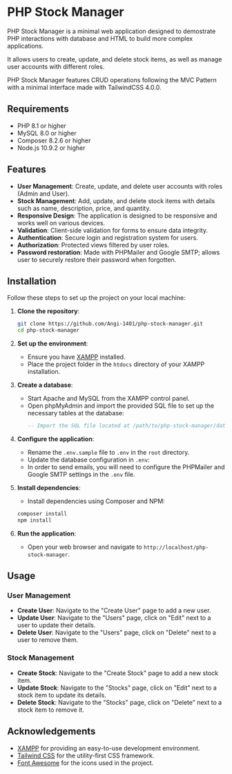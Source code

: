 # PHP Stock Manager

PHP Stock Manager is a minimal web application designed to demostrate PHP interactions with database and HTML to build more complex applications.

It allows users to create, update, and delete stock items, as well as manage user accounts with different roles.

PHP Stock Manager features CRUD operations following the MVC Pattern with a minimal interface made with TailwindCSS 4.0.0.

## Requirements

- PHP 8.1 or higher
- MySQL 8.0 or higher
- Composer 8.2.6 or higher
- Node.js 10.9.2 or higher

## Features

- **User Management**: Create, update, and delete user accounts with roles (Admin and User).
- **Stock Management**: Add, update, and delete stock items with details such as name, description, price, and quantity.
- **Responsive Design**: The application is designed to be responsive and works well on various devices.
- **Validation**: Client-side validation for forms to ensure data integrity.
- **Authentication**: Secure login and registration system for users.
- **Authorization**: Protected views filtered by user roles.
- **Password restoration**: Made with PHPMailer and Google SMTP; allows user to securely restore their password when forgotten.

## Installation

Follow these steps to set up the project on your local machine:

1. **Clone the repository**:

   ```bash
   git clone https://github.com/Angi-1401/php-stock-manager.git
   cd php-stock-manager
   ```

2. **Set up the environment**:

   - Ensure you have [XAMPP](https://www.apachefriends.org/index.html) installed.
   - Place the project folder in the `htdocs` directory of your XAMPP installation.

3. **Create a database**:

   - Start Apache and MySQL from the XAMPP control panel.
   - Open phpMyAdmin and import the provided SQL file to set up the necessary tables at the database:
     ```sql
     -- Import the SQL file located at /path/to/php-stock-manager/database/php_stock_manager.sql
     ```

4. **Configure the application**:

   - Rename the `.env.sample` file to `.env` in the `root` directory.
   - Update the database configuration in `.env`:
   - In order to send emails, you will need to configure the PHPMailer and Google SMTP settings in the `.env` file.

5. **Install dependencies**:

   - Install dependencies using Composer and NPM:

   ```bash
   composer install
   npm install
   ```

6. **Run the application**:
   - Open your web browser and navigate to `http://localhost/php-stock-manager`.

## Usage

### User Management

- **Create User**: Navigate to the "Create User" page to add a new user.
- **Update User**: Navigate to the "Users" page, click on "Edit" next to a user to update their details.
- **Delete User**: Navigate to the "Users" page, click on "Delete" next to a user to remove them.

### Stock Management

- **Create Stock**: Navigate to the "Create Stock" page to add a new stock item.
- **Update Stock**: Navigate to the "Stocks" page, click on "Edit" next to a stock item to update its details.
- **Delete Stock**: Navigate to the "Stocks" page, click on "Delete" next to a stock item to remove it.

## Acknowledgements

- [XAMPP](https://www.apachefriends.org/index.html) for providing an easy-to-use development environment.
- [Tailwind CSS](https://tailwindcss.com/) for the utility-first CSS framework.
- [Font Awesome](https://fontawesome.com/) for the icons used in the project.
